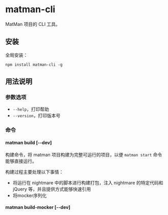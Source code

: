 # matman-cli

MatMan 项目的 CLI 工具。

## 安装

全局安装：

```
npm install matman-cli -g
```

## 用法说明

### 参数选项

- `--help`，打印帮助
- `--version`，打印版本号

### 命令

#### matman build [--dev]

构建命令，将 matman 项目构建为完整可运行的项目，以便 `matman start` 命令能够直接运行。

构建过程主要处理以下事情：

- 将运行在 nightmare 中的脚本进行构建打包，注入 nightmare 的特定代码和 jQuery 等，并且提供方式能够快速引用
- 将mocker序列化

#### matman build-mocker [--dev]